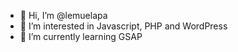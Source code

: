 - 👋 Hi, I’m @lemuelapa
- 👀 I’m interested in Javascript, PHP and WordPress
- 🌱 I’m currently learning GSAP

<!---
lemuelapa/lemuelapa is a ✨ special ✨ repository because its `README.md` (this file) appears on your GitHub profile.
You can click the Preview link to take a look at your changes.
--->
